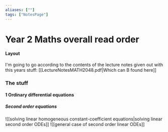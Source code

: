 ```yaml
---
aliases: [""]
tags: ["NotesPage"]
---
```


# Year 2 Maths overall read order
#### Layout
I'm going to go according to the contents of the lecture notes given out with this years stuff:    [[LectureNotesMATH2048.pdf|Which can B found here]]

### The stuff

#### 1 Ordinary differential equations
##### Second order equations
![[solving linear homogeneous constant-coefficient equations|solving linear second order ODEs]]
![[general case of second order linear ODEs]]
